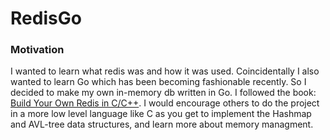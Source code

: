 # RedisGo #

### Motivation ###

I wanted to learn what redis was and how it was used. Coincidentally I also wanted to learn Go which has been becoming fashionable recently. So I decided to make my own in-memory db written in Go. I followed the book: [Build Your Own Redis in C/C++](https://build-your-own.org/redis/). 
I would encourage others to do the project in a more low level language like C as you get to implement the Hashmap and AVL-tree data structures, and learn more about memory managment.
